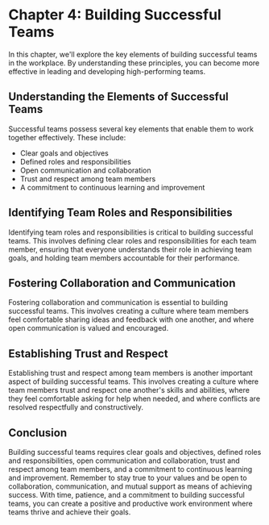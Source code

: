 Chapter 4: Building Successful Teams
====================================

In this chapter, we'll explore the key elements of building successful teams in the workplace. By understanding these principles, you can become more effective in leading and developing high-performing teams.

Understanding the Elements of Successful Teams
----------------------------------------------

Successful teams possess several key elements that enable them to work together effectively. These include:

* Clear goals and objectives
* Defined roles and responsibilities
* Open communication and collaboration
* Trust and respect among team members
* A commitment to continuous learning and improvement

Identifying Team Roles and Responsibilities
-------------------------------------------

Identifying team roles and responsibilities is critical to building successful teams. This involves defining clear roles and responsibilities for each team member, ensuring that everyone understands their role in achieving team goals, and holding team members accountable for their performance.

Fostering Collaboration and Communication
-----------------------------------------

Fostering collaboration and communication is essential to building successful teams. This involves creating a culture where team members feel comfortable sharing ideas and feedback with one another, and where open communication is valued and encouraged.

Establishing Trust and Respect
------------------------------

Establishing trust and respect among team members is another important aspect of building successful teams. This involves creating a culture where team members trust and respect one another's skills and abilities, where they feel comfortable asking for help when needed, and where conflicts are resolved respectfully and constructively.

Conclusion
----------

Building successful teams requires clear goals and objectives, defined roles and responsibilities, open communication and collaboration, trust and respect among team members, and a commitment to continuous learning and improvement. Remember to stay true to your values and be open to collaboration, communication, and mutual support as means of achieving success. With time, patience, and a commitment to building successful teams, you can create a positive and productive work environment where teams thrive and achieve their goals.

